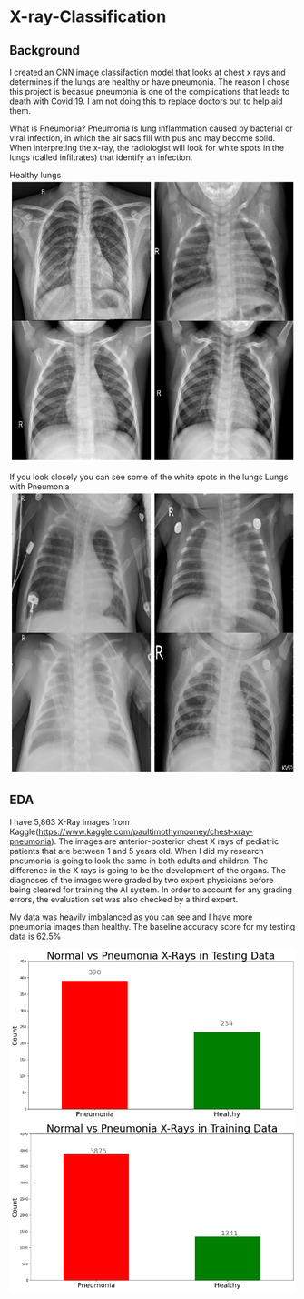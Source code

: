 # X-ray-Classification

## Background

I created an CNN image classifaction model that looks at chest x rays and determines if the lungs are healthy or have pneumonia. The reason I chose this project is becasue pneumonia is one of the complications that leads to death with Covid 19. I am not doing this to replace doctors but to help aid them. 

What is Pneumonia? Pneumonia is lung inflammation caused by bacterial or viral infection, in which the air sacs fill with pus and may become solid. 
When interpreting the x-ray, the radiologist will look for white spots in the lungs (called infiltrates) that identify an infection.

Healthy lungs
![](X-ray%20Eda%20pics/normal4x4.png)

If you look closely you can see some of the white spots in the lungs
Lungs with Pneumonia
![](X-ray%20Eda%20pics/pneu4x4.png)

## EDA

I have 5,863 X-Ray images from Kaggle(https://www.kaggle.com/paultimothymooney/chest-xray-pneumonia). The images are anterior-posterior chest X rays of pediatric patients that are between 1 and 5 years old. When I did my research pneumonia is going to look the same in both adults and children. The difference in the X rays is going to be the development of the organs. The diagnoses of the images were graded by two expert physicians before being cleared for training the AI system. In order to account for any grading errors, the evaluation set was also checked by a third expert. 

My data was heavily imbalanced as you can see and I have more pneumonia images than healthy. The baseline accuracy score for my testing data is 62.5%

![](X-ray%20Eda%20pics/test_distribution.png) ![](X-ray%20Eda%20pics/train_distribution.png)

